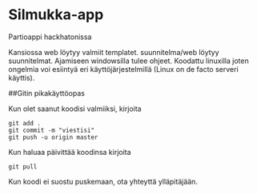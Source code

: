 # Silmukka-app
Partioappi hackhatonissa

Kansiossa web löytyy valmiit templatet. suunnitelma/web löytyy suunnitelmat. Ajamiseen windowsilla tulee ohjeet. Koodattu linuxilla joten ongelmia
voi esiintyä eri käyttöjärjestelmillä (Linux on de facto serveri käyttis).

##Gitin pikakäyttöopas

Kun olet saanut koodisi valmiiksi, kirjoita 
```
git add .
git commit -m "viestisi"
git push -u origin master
```
Kun haluaa päivittää koodinsa kirjoita
```
git pull
```
Kun koodi ei suostu puskemaan, ota yhteyttä ylläpitäjään.
